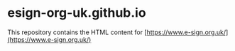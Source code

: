 # esign-org-uk.github.io

This repository contains the HTML content for [https://www.e-sign.org.uk/](https://www.e-sign.org.uk/)
